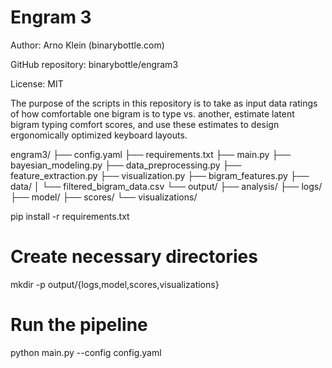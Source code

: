 # Engram 3
Author: Arno Klein (binarybottle.com)

GitHub repository: binarybottle/engram3

License: MIT 

The purpose of the scripts in this repository is to take as input data 
ratings of how comfortable one bigram is to type vs. another,
estimate latent bigram typing comfort scores, and use these estimates
to design ergonomically optimized keyboard layouts.

engram3/
├── config.yaml
├── requirements.txt
├── main.py
├── bayesian_modeling.py
├── data_preprocessing.py
├── feature_extraction.py
├── visualization.py
├── bigram_features.py
├── data/
│   └── filtered_bigram_data.csv
└── output/
    ├── analysis/
    ├── logs/
    ├── model/
    ├── scores/
    └── visualizations/

pip install -r requirements.txt

# Create necessary directories
mkdir -p output/{logs,model,scores,visualizations}

# Run the pipeline
python main.py --config config.yaml